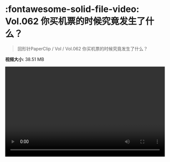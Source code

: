 # :fontawesome-solid-file-video: Vol.062 你买机票的时候究竟发生了什么？

> 回形针PaperClip / Vol / Vol.062 你买机票的时候究竟发生了什么？

**视频大小**: 38.51 MB

<video id="V-b5cb416257c78b46859ea3b09be0db09" width="512" height="288" preload="none" playsinline webkit-playsinline></video>